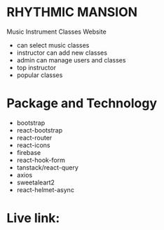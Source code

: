 # RHYTHMIC MANSION

Music Instrument Classes Website

- can select music classes
- instructor can add new classes
- admin can manage users and classes
- top instructor
- popular classes 

# Package and Technology
* bootstrap
* react-bootstrap
* react-router
* react-icons
* firebase
* react-hook-form
* tanstack/react-query
* axios
* sweetaleart2
* react-helmet-async

# Live link:
